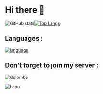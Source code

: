 # Hi there 👋

<!--
**Seyed-Gsm/Seyed-Gsm** is a ✨ _special_ ✨ repository because its `README.md` (this file) appears on your GitHub profile.

Here are some ideas to get you started:

- 🔭 I’m currently working on ...
- 🌱 I’m currently learning ...
- 👯 I’m looking to collaborate on ...
- 🤔 I’m looking for help with ...
- 💬 Ask me about ...
- 📫 How to reach me: ...
- 😄 Pronouns: ...
- ⚡ Fun fact: ...
-->

![GitHub stats](https://github-readme-stats.vercel.app/api?username=Seyed-Gsm&show_icons=true&theme=radical)[![Top Langs](https://github-readme-stats.vercel.app/api/top-langs/?username=Seyed-Gsm&layout=compact)](https://github.com/Seyed-Gsm/Seyed-Gsm)



## Languages : 

[![language](https://skillicons.dev/icons?i=py)](https://skillicons.dev)

## Don't forget to join my server : 

![Golombe](https://discordapp.com/api/guilds/862358064681320469/widget.png?style=banner3)

![hapo](https://lanyard.cnrad.dev/api/740456228878286878)
